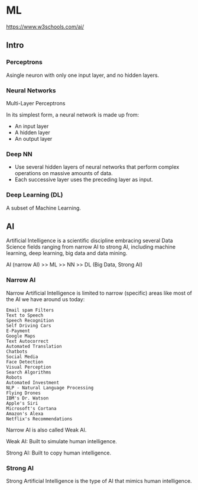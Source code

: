 # ML

https://www.w3schools.com/ai/

## Intro

### Perceptrons

Asingle neuron with only one input layer, and no hidden layers.

### Neural Networks

Multi-Layer Perceptrons

In its simplest form, a neural network is made up from:

- An input layer
- A hidden layer
- An output layer

### Deep NN

- Use several hidden layers of neural networks that perform complex operations on massive amounts of data.
- Each successive layer uses the preceding layer as input.

### Deep Learning (DL)

A subset of Machine Learning.

## AI

Artificial Intelligence is a scientific discipline embracing several Data Science fields ranging from narrow AI to strong AI, 
including machine learning, deep learning, big data and data mining. 

AI (narrow AI) >> ML >> NN >> DL (Big Data, Strong AI)

### Narrow AI

Narrow Artificial Intelligence is limited to narrow (specific) areas like most of the AI we have around us today:

    Email spam Filters
    Text to Speech
    Speech Recognition
    Self Driving Cars
    E-Payment
    Google Maps
    Text Autocorrect
    Automated Translation
    Chatbots
    Social Media
    Face Detection
    Visual Perception
    Search Algorithms
    Robots
    Automated Investment
    NLP - Natural Language Processing
    Flying Drones
    IBM's Dr. Watson
    Apple's Siri
    Microsoft's Cortana
    Amazon's Alexa
    Netflix's Recommendations

Narrow AI is also called Weak AI.

Weak AI: Built to simulate human intelligence.

Strong AI: Built to copy human intelligence.

### Strong AI

Strong Artificial Intelligence is the type of AI that mimics human intelligence.

